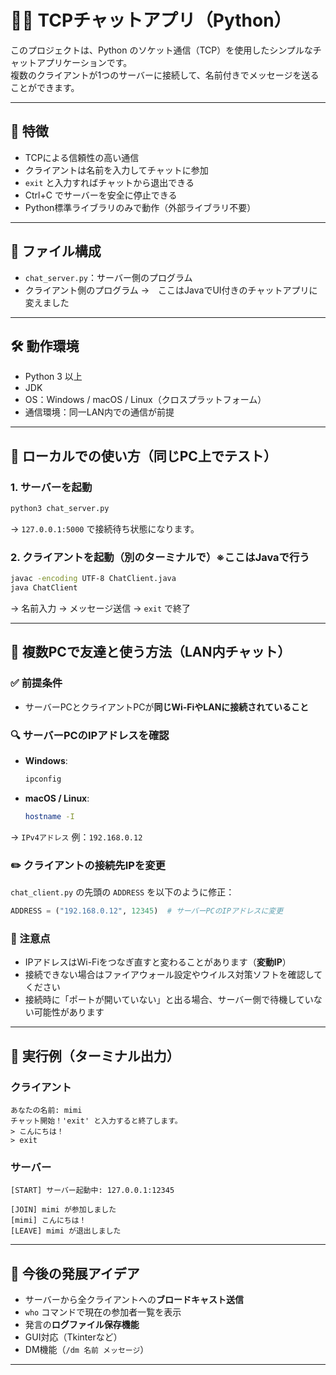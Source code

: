 # 🧑‍💻 TCPチャットアプリ（Python）

このプロジェクトは、Python のソケット通信（TCP）を使用したシンプルなチャットアプリケーションです。  
複数のクライアントが1つのサーバーに接続して、名前付きでメッセージを送ることができます。

---

## 📌 特徴

- TCPによる信頼性の高い通信
- クライアントは名前を入力してチャットに参加
- `exit` と入力すればチャットから退出できる
- Ctrl+C でサーバーを安全に停止できる
- Python標準ライブラリのみで動作（外部ライブラリ不要）

---

## 📁 ファイル構成

- `chat_server.py`：サーバー側のプログラム
- クライアント側のプログラム →　ここはJavaでUI付きのチャットアプリに変えました

---

## 🛠️ 動作環境

- Python 3 以上
- JDK
- OS：Windows / macOS / Linux（クロスプラットフォーム）
- 通信環境：同一LAN内での通信が前提

---

## 🚀 ローカルでの使い方（同じPC上でテスト）

### 1. サーバーを起動

```bash
python3 chat_server.py
```

→ `127.0.0.1:5000` で接続待ち状態になります。

### 2. クライアントを起動（別のターミナルで）※ここはJavaで行う

```bash
javac -encoding UTF-8 ChatClient.java
java ChatClient
```

→ 名前入力 → メッセージ送信 → `exit` で終了

---

## 🤝 複数PCで友達と使う方法（LAN内チャット）

### ✅ 前提条件

- サーバーPCとクライアントPCが**同じWi-FiやLANに接続されていること**

### 🔍 サーバーPCのIPアドレスを確認

- **Windows**:
  ```bash
  ipconfig
  ```
- **macOS / Linux**:
  ```bash
  hostname -I
  ```

→ `IPv4アドレス` 例：`192.168.0.12`

### ✏️ クライアントの接続先IPを変更

`chat_client.py` の先頭の `ADDRESS` を以下のように修正：

```python
ADDRESS = ("192.168.0.12", 12345)  # サーバーPCのIPアドレスに変更
```

### 🚧 注意点

- IPアドレスはWi-Fiをつなぎ直すと変わることがあります（**変動IP**）
- 接続できない場合はファイアウォール設定やウイルス対策ソフトを確認してください
- 接続時に「ポートが開いていない」と出る場合、サーバー側で待機していない可能性があります

---

## 💬 実行例（ターミナル出力）

### クライアント

```
あなたの名前: mimi
チャット開始！'exit' と入力すると終了します。
> こんにちは！
> exit
```

### サーバー

```
[START] サーバー起動中: 127.0.0.1:12345

[JOIN] mimi が参加しました
[mimi] こんにちは！
[LEAVE] mimi が退出しました
```

---

## 🔧 今後の発展アイデア

- サーバーから全クライアントへの**ブロードキャスト送信**
- `who` コマンドで現在の参加者一覧を表示
- 発言の**ログファイル保存機能**
- GUI対応（Tkinterなど）
- DM機能（`/dm 名前 メッセージ`）

---
